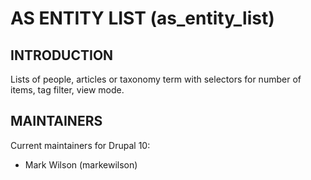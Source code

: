# AS ENTITY LIST (as_entity_list)

## INTRODUCTION

Lists of people, articles or taxonomy term with selectors for number of items, tag filter, view mode.

## MAINTAINERS

Current maintainers for Drupal 10:

- Mark Wilson (markewilson)